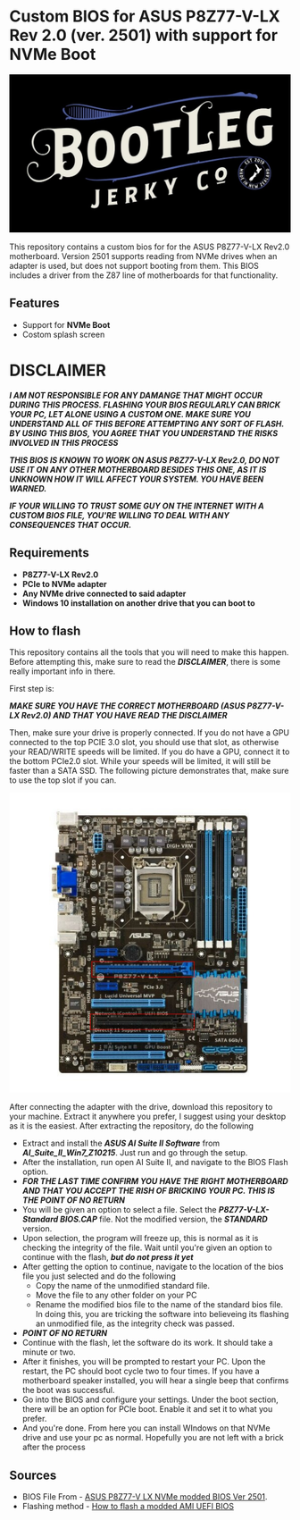 
# Custom BIOS for ASUS P8Z77-V-LX Rev 2.0 (ver. 2501) with support for NVMe Boot

<p align="center"> <a href="(https://github.com/EdinZiga/P8Z77-V-LX-Rev2.0-NVME-Boot-BIOS-2501/blob/main/Screenshots/Bootleg Logo.jpg)" target="_blank" rel="noreferrer"> <img src="https://github.com/EdinZiga/P8Z77-V-LX-Rev2.0-NVME-Boot-BIOS-2501/blob/main/Screenshots/Bootleg Logo.jpg" alt="Motherboard Photo"/> </a> </p>

This repository contains a custom bios for for the ASUS P8Z77-V-LX Rev2.0 motherboard. Version 2501 supports reading from NVMe drives when an adapter is used, but does not support booting from them. This BIOS includes a driver from the Z87 line of motherboards for that functionality.  

## Features
 - Support for **NVMe Boot**
 - Costom splash screen

# DISCLAIMER

***I AM NOT RESPONSIBLE FOR ANY DAMANGE THAT MIGHT OCCUR DURING THIS PROCESS. FLASHING YOUR BIOS REGULARLY CAN BRICK YOUR PC, LET ALONE USING A CUSTOM ONE. MAKE SURE YOU UNDERSTAND ALL OF THIS BEFORE ATTEMPTING ANY SORT OF FLASH. BY USING THIS BIOS, YOU AGREE THAT YOU UNDERSTAND THE RISKS INVOLVED IN THIS PROCESS***

***THIS BIOS IS KNOWN TO WORK ON ASUS P8Z77-V-LX Rev2.0, DO NOT USE IT ON ANY OTHER MOTHERBOARD BESIDES THIS ONE, AS IT IS UNKNOWN HOW IT WILL AFFECT YOUR SYSTEM. YOU HAVE BEEN WARNED.***

***IF YOUR WILLING TO TRUST SOME GUY ON THE INTERNET WITH A CUSTOM BIOS FILE, YOU'RE WILLING TO DEAL WITH ANY CONSEQUENCES THAT OCCUR.***

## Requirements

 - **P8Z77-V-LX Rev2.0**
 - **PCIe to NVMe adapter**
 - **Any NVMe drive connected to said adapter**
 - **Windows 10 installation on another drive that you can boot to**

## How to flash

This repository contains all the tools that you will need to make this happen. Before attempting this, make sure to read the ***DISCLAIMER***, there is some really important info in there. 

First step is:

***MAKE SURE YOU HAVE THE CORRECT MOTHERBOARD (ASUS P8Z77-V-LX Rev2.0) AND THAT YOU HAVE READ THE DISCLAIMER***

Then, make sure your drive is properly connected. If you do not have a GPU connected to the top PCIE 3.0 slot, you should use that slot, as otherwise your READ/WRITE speeds will be limited. If you do have a GPU, connect it to the bottom PCIe2.0 slot. While your speeds will be limited, it will still be faster than a SATA SSD. The following picture demonstrates that, make sure to use the top slot if you can.

<p align="center"> <a href="(https://github.com/EdinZiga/P8Z77-V-LX-Rev2.0-NVME-Boot-BIOS-2501/blob/main/Screenshots/Motherboard Edited.jpg)" target="_blank" rel="noreferrer"> <img src="https://github.com/EdinZiga/P8Z77-V-LX-Rev2.0-NVME-Boot-BIOS-2501/blob/main/Screenshots/Motherboard Edited.jpg" alt="Motherboard Photo"/> </a> </p>


After connecting the adapter with the drive, download this repository to your machine. Extract it anywhere you prefer, I suggest using your desktop as it is the easiest. After extracting the repository, do the following

 - Extract and install the ***ASUS AI Suite II Software*** from ***AI_Suite_II_Win7_Z10215***. Just run and go through the setup.
 - After the installation, run open AI Suite II, and navigate to the BIOS Flash option.
 - ***FOR THE LAST TIME CONFIRM YOU HAVE THE RIGHT MOTHERBOARD AND THAT YOU ACCEPT THE RISH OF BRICKING YOUR PC. THIS IS THE POINT OF NO RETURN***
 - You will be given an option to select a file. Select the ***P8Z77-V-LX-Standard BIOS.CAP*** file. Not the modified version, the ***STANDARD*** version.
 - Upon selection, the program will freeze up, this is normal as it is checking the integrity of the file. Wait until you're given an option to continue with the flash, ***but do not press it yet***
 - After getting the option to continue, navigate to the location of the bios file you just selected and do the following
   - Copy the name of the unmodified standard file.
   - Move the file to any other folder on your PC
   - Rename the modified bios file to the name of the standard bios file. In doing this, you are tricking the software into believeing its flashing an unmodified file, as the integrity check was passed.
 - ***POINT OF NO RETURN***
 - Continue with the flash, let the software do its work. It should take a minute or two. 
 - After it finishes, you will be prompted to restart your PC. Upon the restart, the PC should boot cycle two to four times. If you have a motherboard speaker installed, you will hear a single beep that confirms the boot was successful.
 - Go into the BIOS and configure your settings. Under the boot section, there will be an option for PCIe boot. Enable it and set it to what you prefer.
 - And you're done. From here you can install WIndows on that NVMe drive and use your pc as normal. Hopefully you are not left with a brick after the process


 ## Sources

 - BIOS File From - [ASUS P8Z77-V LX NVMe modded BIOS Ver 2501](https://winraid.level1techs.com/t/offer-asus-p8z77-v-lx-nvme-modded-bios-ver-2501/34938).
 - Flashing method - [How to flash a modded AMI UEFI BIOS](https://winraid.level1techs.com/t/guide-how-to-flash-a-modded-ami-uefi-bios/30627)



